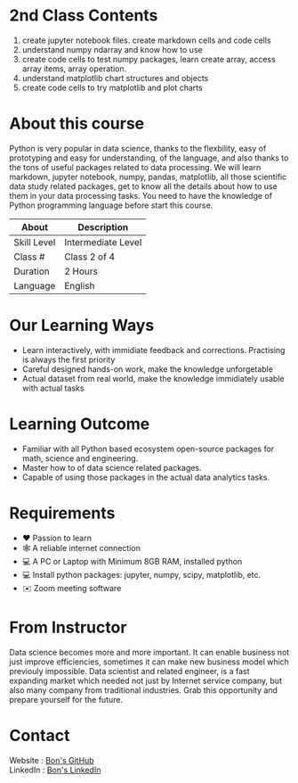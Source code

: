 # 2nd Class Contents

1. create jupyter notebook files. create markdown cells and code cells
2. understand numpy ndarray and know how to use
3. create code cells to test numpy packages, learn create array, access array items, array operation.
4. understand matplotlib chart structures and objects
5. create code cells to try matplotlib and plot charts

# About this course

Python is very popular in data science, thanks to the flexbility, easy of prototyping and easy for understanding, of the language, and also thanks to the tons of useful packages related to data processing.
We will learn markdown, jupyter notebook, numpy, pandas, matplotlib, all those scientific data study related packages, get to know all the details about how to use them in your data processing tasks.
You need to have the knowledge of Python programming language before start this course.

| About	     | Description         |
|------------|---------------------|
|Skill Level | Intermediate Level  |
|Class #     | Class 2 of 4        |
|Duration	 | 2 Hours             |
|Language	 | English             |

# Our Learning Ways

- Learn interactively, with immidiate feedback and corrections. Practising is always the first priority
- Careful designed hands-on work, make the knowledge unforgetable
- Actual dataset from real world, make the knowledge immidiately usable with actual tasks

# Learning Outcome

- Familiar with all Python based ecosystem open-source packages for math, science and engineering.
- Master how to of data science related packages.
- Capable of using those packages in the actual data analytics tasks.

# Requirements

- ❤️ Passion to learn
- 🕸️ A reliable internet connection
- 💻 A PC or Laptop with Minimum 8GB RAM, installed python
- 💻 Install python packages: jupyter, numpy, scipy, matplotlib, etc.
- ✉️ Zoom meeting software

# From Instructor

Data science becomes more and more important. It can enable business not just improve efficiencies, sometimes it can make new business model which previouly impossible. Data scientist and related engineer, is a fast expanding market which needed not just by Internet service company, but also many company from traditional industries.
Grab this opportunity and prepare yourself for the future.

# Contact

Website : [Bon's GitHub](https://github.com/bon-netizen/)  
LinkedIn : [Bon's LinkedIn](https://www.linkedin.com/in/bon-netizen/)  